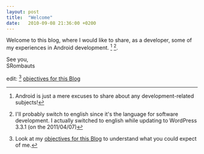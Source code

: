 ```yaml
---
layout: post
title:  "Welcome"
date:   2010-09-08 21:36:00 +0200
---
```

Welcome to this blog, where I would like to share, as a developer, some of my experiences in Android development. [^1] [^2].

See you,  
SRombauts

edit: [^3] [objectives for this Blog][objectives]

[^1]: Android is just a mere excuses to share about any development-related subjects!
[^2]: I'll probably switch to english since it's the language for software development. I actually switched to english while updating to  WordPress 3.3.1 (on the 2011/04/07)
[^3]: Look at my [objectives for this Blog][objectives] to understand what you could expect of me.

[objectives]: /2011/05/05/objectives-of-this-blog/
